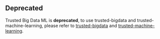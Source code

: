 ## Deprecated
Trusted Big Data ML is **deprecated**, to use trusted-bigdata and trusted-machine-learning, please refer to [trusted-bigdata](./trusted-bigdata) and [trusted-machine-learning](./trusted-machine-learning).
